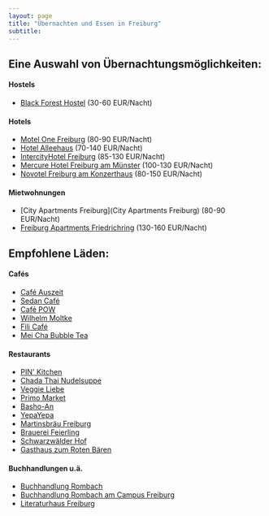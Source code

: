 ```yaml
---
layout: page
title: "Übernachten und Essen in Freiburg"
subtitle:
---
```


## Eine Auswahl von Übernachtungsmöglichkeiten:

#### Hostels

- [Black Forest Hostel](http://www.booking.com/Share-19tztx) (30-60 EUR/Nacht)

#### Hotels
- [Motel One Freiburg](http://www.booking.com/Share-3wyV6u) (80-90 EUR/Nacht)
- [Hotel Alleehaus](http://www.booking.com/Share-VsUACT) (70-140 EUR/Nacht)
- [IntercityHotel Freiburg](http://www.booking.com/Share-pVDSYf) (85-130 EUR/Nacht)
- [Mercure Hotel Freiburg am Münster](http://www.booking.com/Share-yjU1v6) (100-130 EUR/Nacht)
- [Novotel Freiburg am Konzerthaus](http://www.booking.com/Share-9W8cZB) (80-150 EUR/Nacht)

#### Mietwohnungen
- [City Apartments Freiburg](City Apartments Freiburg) (80-90 EUR/Nacht)
- [Freiburg Apartments Friedrichring](http://www.booking.com/Share-dNLsfr4) (130-160 EUR/Nacht)

## Empfohlene Läden:

#### Cafés
- [Café Auszeit](https://goo.gl/maps/Ws7R6b2ahPwsvWKaA)
- [Sedan Café](https://g.page/sedancafe?share)
- [Café POW](https://goo.gl/maps/5uBMQ31gzkSnmeN28)
- [Wilhelm Moltke](https://g.page/cafe-moltke-freiburg?share)
- [Fili Café](https://goo.gl/maps/ybKskh8dXvqY6xTFA)
- [Mei Cha Bubble Tea](https://goo.gl/maps/YTnDczuBDSrdwYZt5)

#### Restaurants
- [PIN' Kitchen](https://g.page/pinkitchen-freiburg?share)
- [Chada Thai Nudelsuppe](https://goo.gl/maps/oFhACZjbadL8g74E8)
- [Veggie Liebe](https://g.page/VeggiLiebe?share)
- [Primo Market](https://goo.gl/maps/wrMSNpYDTjovwf5P7)
- [Basho-An](https://g.page/basho-an?share)
- [YepaYepa](https://goo.gl/maps/PFii6TbYz7MVfbUV7)
- [Martinsbräu Freiburg](https://goo.gl/maps/DKugzn7ef4A3bik86)
- [Brauerei Feierling](https://goo.gl/maps/29kQLWpJvH6qKGEFA)
- [Schwarzwälder Hof](https://goo.gl/maps/SZq9AHc4o69pQoZZA)
- [Gasthaus zum Roten Bären](https://goo.gl/maps/6b5dxxG11U3C2KR7A)

#### Buchhandlungen u.ä.
- [Buchhandlung Rombach](https://goo.gl/maps/J7EYnW7zQR2k1BTW9)
- [Buchhandlung Rombach am Campus Freiburg](https://goo.gl/maps/HJo4Lxos1zUwwCdYA)
- [Literaturhaus Freiburg](https://goo.gl/maps/9UCW7fsKaUj6BKb1A)
